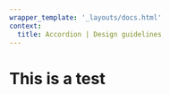 ```yaml
---
wrapper_template: '_layouts/docs.html'
context:
  title: Accordion | Design guidelines
---
```


# This is a test
